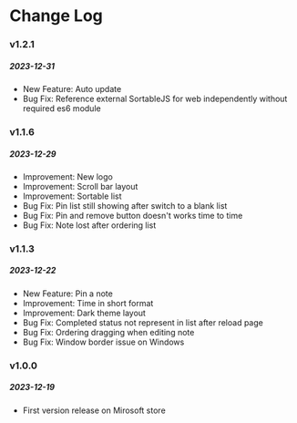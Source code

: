 # Change Log

### v1.2.1
##### 2023-12-31
- New Feature: Auto update
- Bug Fix: Reference external SortableJS for web independently without required es6 module

### v1.1.6
##### 2023-12-29
- Improvement: New logo
- Improvement: Scroll bar layout
- Improvement: Sortable list
- Bug Fix: Pin list still showing after switch to a blank list
- Bug Fix: Pin and remove button doesn't works time to time
- Bug Fix: Note lost after ordering list

### v1.1.3
##### 2023-12-22
- New Feature: Pin a note
- Improvement: Time in short format
- Improvement: Dark theme layout
- Bug Fix: Completed status not represent in list after reload page
- Bug Fix: Ordering dragging when editing note
- Bug Fix: Window border issue on Windows

### v1.0.0
##### 2023-12-19
- First version release on Mirosoft store

